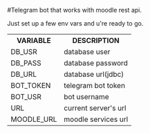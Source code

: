 #Telegram bot that works with moodle rest api.

Just set up a few env vars and u're ready to go.
<table>
<tr><th>VARIABLE</th><th>DESCRIPTION</th></tr>
<tr><td>DB_USR</td><td>database user</td></tr>
<tr><td>DB_PASS</td><td>database password</td></tr>
<tr><td>DB_URL</td><td>database url(jdbc)</td></tr>
<tr><td>BOT_TOKEN</td><td>telegram bot token</td></tr>
<tr><td>BOT_USR</td><td>bot username</td></tr>
<tr><td>URL</td><td>current server's url</td></tr>
<tr><td>MOODLE_URL</td><td>moodle services url</td></tr>
</table>